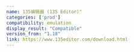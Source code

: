 ```yaml
---
name: 135编辑器 (135 Editor)"
categories: ['prod']
compatibility: emulation
display_result: "Compatible"
version_from: "1.18"
link: https://www.135editor.com/download.html
---
```

